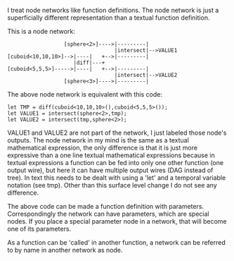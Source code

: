 I treat node networks like function definitions. The node network is just a superficially different representation than a textual function definition.

This is a node network:

```
                  [sphere<2>]---->|---------|     
                                  |intersect|-->VALUE1
[cuboid<10,10,10>]-->|----|   +-->|---------|     
                     |diff|---+                   
[cuboid<5,5,5>]----->|----|   +-->|---------|     
                                  |intersect|-->VALUE2
                  [sphere<3>]---->|---------|     
```

The above node network is equivalent with this code:

```
let TMP = diff(cuboid<10,10,10>(),cuboid<5,5,5>());
let VALUE1 = intersect(sphere<2>,tmp);
let VALUE2 = intersect(tmp,sphere<2>);
```

VALUE1 and VALUE2 are not part of the network, I just labeled those node's outputs. The node network in my mind is the same as a textual mathematical expression, the only difference is that it is just more expressive than a one line textual mathematical expressions because in textual expressions a function can be fed into only one other function (one output wire), but here it can have multiple output wires (DAG instead of tree). In text this needs to be dealt with using a 'let' and a temporal variable notation (see tmp). Other than this surface level change I do not see any difference.

The above code can be made a function definition with parameters. Correspondingly the network can have parameters, which are special nodes. If you place a special parameter node in a network, that will become one of its parameters.

As a function can be 'called' in another function, a network can be referred to by name in another network as node.


